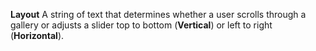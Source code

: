 **Layout** A string of text that determines whether a user scrolls through a gallery or adjusts a slider top to bottom (**Vertical**) or left to right (**Horizontal**).
